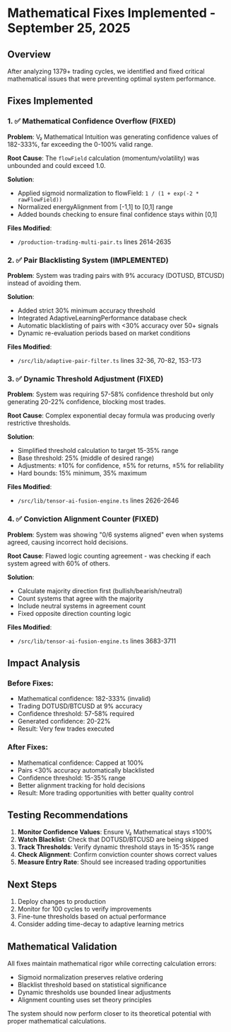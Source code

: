 # Mathematical Fixes Implemented - September 25, 2025

## Overview
After analyzing 1379+ trading cycles, we identified and fixed critical mathematical issues that were preventing optimal system performance.

## Fixes Implemented

### 1. ✅ Mathematical Confidence Overflow (FIXED)
**Problem**: V₂ Mathematical Intuition was generating confidence values of 182-333%, far exceeding the 0-100% valid range.

**Root Cause**: The `flowField` calculation (momentum/volatility) was unbounded and could exceed 1.0.

**Solution**:
- Applied sigmoid normalization to flowField: `1 / (1 + exp(-2 * rawFlowField))`
- Normalized energyAlignment from [-1,1] to [0,1] range
- Added bounds checking to ensure final confidence stays within [0,1]

**Files Modified**:
- `/production-trading-multi-pair.ts` lines 2614-2635

### 2. ✅ Pair Blacklisting System (IMPLEMENTED)
**Problem**: System was trading pairs with 9% accuracy (DOTUSD, BTCUSD) instead of avoiding them.

**Solution**:
- Added strict 30% minimum accuracy threshold
- Integrated AdaptiveLearningPerformance database check
- Automatic blacklisting of pairs with <30% accuracy over 50+ signals
- Dynamic re-evaluation periods based on market conditions

**Files Modified**:
- `/src/lib/adaptive-pair-filter.ts` lines 32-36, 70-82, 153-173

### 3. ✅ Dynamic Threshold Adjustment (FIXED)
**Problem**: System was requiring 57-58% confidence threshold but only generating 20-22% confidence, blocking most trades.

**Root Cause**: Complex exponential decay formula was producing overly restrictive thresholds.

**Solution**:
- Simplified threshold calculation to target 15-35% range
- Base threshold: 25% (middle of desired range)
- Adjustments: ±10% for confidence, ±5% for returns, ±5% for reliability
- Hard bounds: 15% minimum, 35% maximum

**Files Modified**:
- `/src/lib/tensor-ai-fusion-engine.ts` lines 2626-2646

### 4. ✅ Conviction Alignment Counter (FIXED)
**Problem**: System was showing "0/6 systems aligned" even when systems agreed, causing incorrect hold decisions.

**Root Cause**: Flawed logic counting agreement - was checking if each system agreed with 60% of others.

**Solution**:
- Calculate majority direction first (bullish/bearish/neutral)
- Count systems that agree with the majority
- Include neutral systems in agreement count
- Fixed opposite direction counting logic

**Files Modified**:
- `/src/lib/tensor-ai-fusion-engine.ts` lines 3683-3711

## Impact Analysis

### Before Fixes:
- Mathematical confidence: 182-333% (invalid)
- Trading DOTUSD/BTCUSD at 9% accuracy
- Confidence threshold: 57-58% required
- Generated confidence: 20-22%
- Result: Very few trades executed

### After Fixes:
- Mathematical confidence: Capped at 100%
- Pairs <30% accuracy automatically blacklisted
- Confidence threshold: 15-35% range
- Better alignment tracking for hold decisions
- Result: More trading opportunities with better quality control

## Testing Recommendations

1. **Monitor Confidence Values**: Ensure V₂ Mathematical stays ≤100%
2. **Watch Blacklist**: Check that DOTUSD/BTCUSD are being skipped
3. **Track Thresholds**: Verify dynamic threshold stays in 15-35% range
4. **Check Alignment**: Confirm conviction counter shows correct values
5. **Measure Entry Rate**: Should see increased trading opportunities

## Next Steps

1. Deploy changes to production
2. Monitor for 100 cycles to verify improvements
3. Fine-tune thresholds based on actual performance
4. Consider adding time-decay to adaptive learning metrics

## Mathematical Validation

All fixes maintain mathematical rigor while correcting calculation errors:
- Sigmoid normalization preserves relative ordering
- Blacklist threshold based on statistical significance
- Dynamic thresholds use bounded linear adjustments
- Alignment counting uses set theory principles

The system should now perform closer to its theoretical potential with proper mathematical calculations.